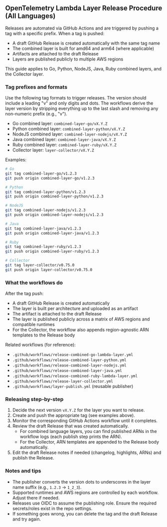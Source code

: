 ## OpenTelemetry Lambda Layer Release Procedure (All Languages)

Releases are automated via GitHub Actions and are triggered by pushing a tag with a specific prefix. When a tag is pushed:
- A draft GitHub Release is created automatically with the same tag name
- The combined layer is built for amd64 and arm64 (where applicable)
- Artifacts are attached to the draft Release
- Layers are published publicly to multiple AWS regions

This guide applies to Go, Python, NodeJS, Java, Ruby combined layers, and the Collector layer.

### Tag prefixes and formats

Use the following tag formats to trigger releases. The version should include a leading "v" and only digits and dots. The workflows derive the layer version by stripping everything up to the last slash and removing any non-numeric prefix (e.g., "v").

- Go combined layer: `combined-layer-go/vX.Y.Z`
- Python combined layer: `combined-layer-python/vX.Y.Z`
- NodeJS combined layer: `combined-layer-nodejs/vX.Y.Z`
- Java combined layer: `combined-layer-java/vX.Y.Z`
- Ruby combined layer: `combined-layer-ruby/vX.Y.Z`
- Collector layer: `layer-collector/vX.Y.Z`

Examples:

```bash
# Go
git tag combined-layer-go/v1.2.3
git push origin combined-layer-go/v1.2.3

# Python
git tag combined-layer-python/v1.2.3
git push origin combined-layer-python/v1.2.3

# NodeJS
git tag combined-layer-nodejs/v1.2.3
git push origin combined-layer-nodejs/v1.2.3

# Java
git tag combined-layer-java/v1.2.3
git push origin combined-layer-java/v1.2.3

# Ruby
git tag combined-layer-ruby/v1.2.3
git push origin combined-layer-ruby/v1.2.3

# Collector
git tag layer-collector/v0.75.0
git push origin layer-collector/v0.75.0
```

### What the workflows do

After the tag push:
- A draft GitHub Release is created automatically
- The layer is built per architecture and uploaded as an artifact
- The artifact is attached to the draft Release
- The layer is published publicly across a matrix of AWS regions and compatible runtimes
- For the Collector, the workflow also appends region-agnostic ARN templates to the Release body

Related workflows (for reference):
- `.github/workflows/release-combined-go-lambda-layer.yml`
- `.github/workflows/release-combined-layer-python.yml`
- `.github/workflows/release-combined-layer-nodejs.yml`
- `.github/workflows/release-combined-layer-java.yml`
- `.github/workflows/release-combined-ruby-lambda-layer.yml`
- `.github/workflows/release-layer-collector.yml`
- `.github/workflows/layer-publish.yml` (reusable publisher)

### Releasing step-by-step

1. Decide the next version `vX.Y.Z` for the layer you want to release.
2. Create and push the appropriate tag (see examples above).
3. Monitor the corresponding GitHub Actions workflow until it completes.
4. Review the draft Release that was created automatically.
   - For combined language layers, you can find published ARNs in the workflow logs (each publish step prints the ARN).
   - For the Collector, ARN templates are appended to the Release body automatically.
5. Edit the draft Release notes if needed (changelog, highlights, ARNs) and publish the Release.

### Notes and tips

- The publisher converts the version dots to underscores in the layer name suffix (e.g., `1.2.3` -> `1_2_3`).
- Supported runtimes and AWS regions are controlled by each workflow. Adjust there if needed.
- Releases use OIDC to assume the publishing role. Ensure the required secrets/roles exist in the repo settings.
- If something goes wrong, you can delete the tag and the draft Release and try again.

